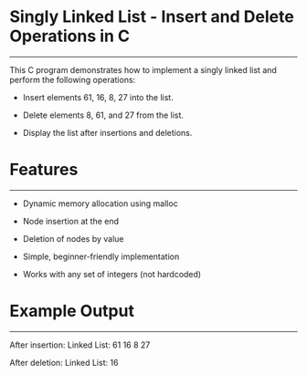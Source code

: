 # Singly Linked List - Insert and Delete Operations in C
--------------------------------------------------------
This C program demonstrates how to implement a singly linked list and perform the following operations:

* Insert elements 61, 16, 8, 27 into the list.

* Delete elements 8, 61, and 27 from the list.

* Display the list after insertions and deletions.



# Features
----------
* Dynamic memory allocation using malloc

* Node insertion at the end

* Deletion of nodes by value

* Simple, beginner-friendly implementation

* Works with any set of integers (not hardcoded)



# Example Output
---------------
After insertion:
Linked List: 61 16 8 27

After deletion:
Linked List: 16
